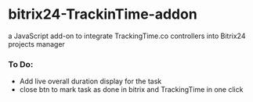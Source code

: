 # bitrix24-TrackinTime-addon
a JavaScript add-on to integrate TrackingTime.co controllers into Bitrix24 projects manager

### To Do:
* Add live overall duration display for the task
* close btn to mark task as done in bitrix and TrackingTime in one click
